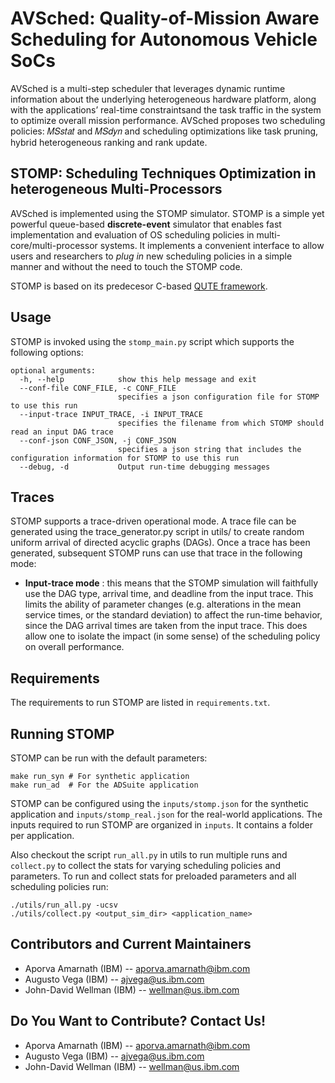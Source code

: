 # AVSched: Quality-of-Mission Aware Scheduling for Autonomous Vehicle SoCs
AVSched is a multi-step scheduler that leverages dynamic runtime information about the underlying heterogeneous hardware platform, along with the applications’ real-time constraintsand the task traffic in the system to optimize overall mission performance. AVSched proposes two scheduling policies: 𝑀𝑆𝑠𝑡𝑎𝑡 and 𝑀𝑆𝑑𝑦𝑛 and scheduling optimizations like task pruning, hybrid heterogeneous ranking and rank update.

## STOMP: Scheduling Techniques Optimization in heterogeneous Multi-Processors
AVSched is implemented using the STOMP simulator. STOMP is a simple yet powerful queue-based **discrete-event** simulator that enables fast implementation and evaluation of OS scheduling policies in multi-core/multi-processor systems. It implements a convenient interface to allow users and researchers to _plug in_ new scheduling policies in a simple manner and without the need to touch the STOMP code.

STOMP is based on its predecesor C-based <a href="https://ieeexplore.ieee.org/document/5749737" target="_blank">QUTE framework</a>.


## Usage

STOMP is invoked using the `stomp_main.py` script which supports the following options:
```
optional arguments:
  -h, --help            show this help message and exit
  --conf-file CONF_FILE, -c CONF_FILE
                        specifies a json configuration file for STOMP to use this run
  --input-trace INPUT_TRACE, -i INPUT_TRACE
                        specifies the filename from which STOMP should read an input DAG trace
  --conf-json CONF_JSON, -j CONF_JSON
                        specifies a json string that includes the configuration information for STOMP to use this run
  --debug, -d           Output run-time debugging messages
```

## Traces

STOMP supports a trace-driven operational mode. A trace file can be generated using the trace_generator.py script in utils/ to create random uniform arrival of directed acyclic graphs  (DAGs).
Once a trace has been generated, subsequent STOMP runs can use that trace in the following mode:

 * **Input-trace mode** : this means that the STOMP simulation will faithfully use the DAG type, arrival time, and deadline from the input trace.  This limits the ability of parameter changes (e.g. alterations in the mean service times, or the standard deviation) to affect the run-time behavior, since the DAG arrival times are taken from the input trace.  This does allow one to isolate the impact (in some sense) of the scheduling policy on overall performance.


## Requirements

The requirements to run STOMP are listed in `requirements.txt`.

## Running STOMP
STOMP can be run with the default parameters:
```
make run_syn # For synthetic application
make run_ad  # For the ADSuite application
```
STOMP can be configured using the `inputs/stomp.json` for the synthetic application and `inputs/stomp_real.json` for the real-world applications. 
The inputs required to run STOMP are organized in `inputs`. It contains a folder per application.

Also checkout the script `run_all.py` in utils to run multiple runs and `collect.py` to collect the stats for varying scheduling policies and parameters. To run and collect stats for preloaded parameters and all scheduling policies run:
```
./utils/run_all.py -ucsv
./utils/collect.py <output_sim_dir> <application_name> 
```

## Contributors and Current Maintainers

 * Aporva Amarnath (IBM) -- aporva.amarnath@ibm.com
 * Augusto Vega (IBM) --  ajvega@us.ibm.com
 * John-David Wellman (IBM) -- wellman@us.ibm.com


## Do You Want to Contribute? Contact Us!

 * Aporva Amarnath (IBM) -- aporva.amarnath@ibm.com
 * Augusto Vega (IBM) --  ajvega@us.ibm.com
 * John-David Wellman (IBM) -- wellman@us.ibm.com
